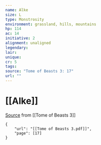 ```yaml
---
name: Alke
size: L
type: Monstrosity
environment: grassland, hills, mountains
hp: 114
ac: 14
initiative: 2
alignment: unaligned
legendary: 
lair: 
unique: 
cr: 5
tags: 
source: "Tome of Beasts 3: 17"
url: ""
---
```

# [[Alke]]

[Source](zotero://open-pdf/library/items/BLGR9HVR?page=17) from [[Tome of Beasts 3]]

```pdf
{
	"url": "[[Tome of Beasts 3.pdf]]",
	"page": [17]
}
```

